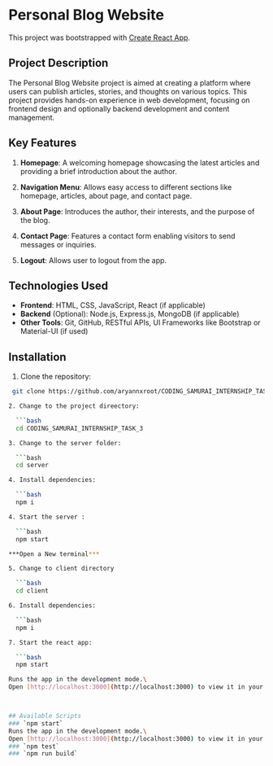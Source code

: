# Personal Blog Website

This project was bootstrapped with [Create React App](https://github.com/facebook/create-react-app).

## Project Description

The Personal Blog Website project is aimed at creating a platform where users can publish articles, stories, and thoughts on various topics. This project provides hands-on experience in web development, focusing on frontend design and optionally backend development and content management.

## Key Features

1. **Homepage**: A welcoming homepage showcasing the latest articles and providing a brief introduction about the author.

2. **Navigation Menu**: Allows easy access to different sections like homepage, articles, about page, and contact page.

3. **About Page**: Introduces the author, their interests, and the purpose of the blog.

4. **Contact Page**: Features a contact form enabling visitors to send messages or inquiries.

5. **Logout**: Allows user to logout from the app.

## Technologies Used

- **Frontend**: HTML, CSS, JavaScript, React (if applicable)
- **Backend** (Optional): Node.js, Express.js, MongoDB (if applicable)
- **Other Tools**: Git, GitHub, RESTful APIs, UI Frameworks like Bootstrap or Material-UI (if used)

## Installation

1. Clone the repository:

  ```bash 
   git clone https://github.com/aryannxroot/CODING_SAMURAI_INTERNSHIP_TASK_3.git

2. Change to the project direectory:

    ```bash
    cd CODING_SAMURAI_INTERNSHIP_TASK_3

3. Change to the server folder:

    ```bash
    cd server

4. Install dependencies:

    ```bash
    npm i

4. Start the server :

    ```bash
    npm start

 ***Open a New terminal***

 5. Change to client directory

    ```bash
    cd client 

6. Install dependencies:

    ```bash
    npm i

7. Start the react app:

    ```bash
    npm start

Runs the app in the development mode.\
Open [http://localhost:3000](http://localhost:3000) to view it in your browser.
  


## Available Scripts
### `npm start`
Runs the app in the development mode.\
Open [http://localhost:3000](http://localhost:3000) to view it in your browser.
### `npm test`
### `npm run build`

